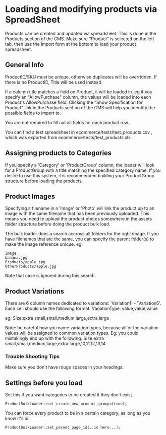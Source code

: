 # Loading and modifying products via SpreadSheet

Products can be created and updated via spreadsheet. This is done in the Products section
of the CMS. Make sure "Product" is selected on the left tab, then use the import form
at the bottom to load your product spreadsheet.

## General Info

ProductID/SKU must be unique, otherwise duplicates will be overridden. If there is no 
ProductID, Title will be used instead.

If a column title matches a field on Product, it will be loaded in. eg if you specify an
"AllowPurchase" column, the values will be loaded into each Product's AllowPurchase field.
Clicking the "Show Specification for Product" link in the Products section of the CMS will
help you identify the possible fields to import to.

You are not required to fill out all fields for each product row.

You can find a test spreadsheet in ecommerce/tests/test_products.csv , which was exported from 
ecommerce/tests/test_products.xls.

## Assigning products to Categories

If you specify a 'Category' or 'ProductGroup' column, the loader will look for a ProductGroup
with a title matching the specified category name. If you desire to use this system, it is 
recommended building your ProductGroup structure before loading the products.

## Product Images

Specifying a filename in a 'Image' or 'Photo' will link the product up to an image with
the same filename that has been previously uploaded. This means you need to upload the
product photos somewhere in the assets folder structure before doing the product bulk load.

The bulk loader does a search accross all folders for the right image. If you have filenames
that are the same, you can specify the parent folder(s) to make the image reference unique. eg:

	Image
	banana.jpg
	Products/apple.jpg
	OtherProducts/apple.jpg

Note that case is ignored during this search.

## Product Variations

There are 6 column names dedicated to variations: 'Variation1' - 'Variation6'. Each cell
should use the following format: VariationType: value,value,value

eg: Size:extra small,small,medium,large,extra large

Note: be careful how you name variation types, because all of the variation values will be
assigned to common variation types. Eg: you could mistakingly end up with the following:
Size:extra small,small,medium,large,extra large,10,11,12,13,14

### Trouble Shooting Tips

Make sure you don't have rouge spaces in your headings.

## Settings before you load

Set this if you want categories to be created if they don't exist.

	ProductBulkLoader::set_create_new_product_groups(true);

You can force every product to be in a certain category, as long as you know it's id:

	ProductBulkLoader::set_parent_page_id(..id here...);
	